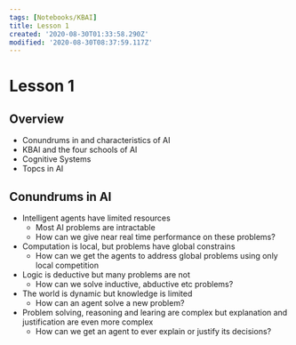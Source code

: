```yaml
---
tags: [Notebooks/KBAI]
title: Lesson 1
created: '2020-08-30T01:33:58.290Z'
modified: '2020-08-30T08:37:59.117Z'
---
```


# Lesson 1

## Overview
- Conundrums in and characteristics of AI
- KBAI and the four schools of AI
- Cognitive Systems
- Topcs in AI

## Conundrums in AI
- Intelligent agents have limited resources
  - Most AI problems are intractable
  - How can we give near real time performance on these problems?
- Computation is local, but problems have global constrains
  - How can we get the agents to address global problems using only local competition
- Logic is deductive but many problems are not
  - How can we solve inductive, abductive etc problems?
- The world is dynamic but knowledge is limited
  - How can an agent solve a new problem?
- Problem solving, reasoning and learing are complex but explanation and justification are even more complex
  - How can we get an agent to ever explain or justify its decisions?





